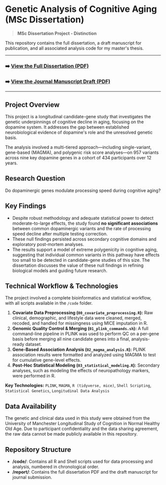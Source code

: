 # Genetic Analysis of Cognitive Aging (MSc Dissertation)

> **MSc Dissertation Project - Distinction**

This repository contains the full dissertation, a draft manuscript for publication, and all associated analysis code for my master's thesis.

---

### ➡️ [**View the Full Dissertation (PDF)**](Dissertation_Monica_Rose.pdf)

### ➡️ [**View the Journal Manuscript Draft (PDF)**](Plos_One_Journal_Manuscript.pdf)

---

## Project Overview

This project is a longitudinal candidate-gene study that investigates the genetic underpinnings of cognitive decline in aging, focusing on the dopamine system. It addresses the gap between established neurobiological evidence of dopamine's role and the unresolved genetic basis.

The analysis involved a multi-tiered approach—including single-variant, gene-based (MAGMA), and polygenic risk score analyses—on 957 variants across nine key dopamine genes in a cohort of 434 participants over 12 years.

## Research Question

Do dopaminergic genes modulate processing speed during cognitive aging?

## Key Findings

-   Despite robust methodology and adequate statistical power to detect moderate-to-large effects, the study found **no significant associations** between common dopaminergic variants and the rate of processing speed decline after multiple testing correction.
-   These null findings persisted across secondary cognitive domains and exploratory post-mortem analyses.
-   The results support a model of extreme polygenicity in cognitive aging, suggesting that individual common variants in this pathway have effects too small to be detected in candidate-gene studies of this size. The dissertation discusses the value of these null findings in refining biological models and guiding future research.

## Technical Workflow & Technologies

The project involved a complete bioinformatics and statistical workflow, with all scripts available in the `/code` folder.

1.  **Covariate Data Preprocessing (`00_covariate_preprocessing.R`):** Raw clinical, demographic, and lifestyle data were cleaned, merged, recoded, and handled for missingness using MICE imputation in R.
2.  **Genomic Quality Control & Merging (`01_plink_commands.sh`):** A full command-line pipeline in PLINK was used to perform QC on a per-gene basis before merging all nine candidate genes into a final, analysis-ready dataset.
3.  **Gene-Based Association Analysis (`02_magma_analysis.R`):** PLINK association results were formatted and analyzed using MAGMA to test for cumulative gene-level effects.
4.  **Post-Hoc Statistical Modeling (`03_statistical_modeling.R`):** Secondary analyses, such as modeling the effects of neuropathology markers, were performed in R.

**Key Technologies:** `PLINK`, `MAGMA`, `R (tidyverse, mice)`, `Shell Scripting`, `Statistical Genetics`, `Longitudinal Data Analysis`

## Data Availability

The genetic and clinical data used in this study were obtained from the University of Manchester Longitudinal Study of Cognition in Normal Healthy Old Age. Due to participant confidentiality and the data sharing agreement, the raw data cannot be made publicly available in this repository.

## Repository Structure

-   **/code/**: Contains all R and Shell scripts used for data processing and analysis, numbered in chronological order.
-   **/report/**: Contains the full dissertation PDF and the draft manuscript for journal submission.
